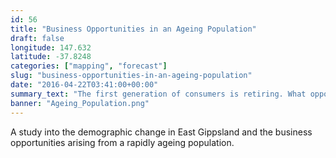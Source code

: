 ```yaml
---
id: 56
title: "Business Opportunities in an Ageing Population"
draft: false
longitude: 147.632
latitude: -37.8248
categories: ["mapping", "forecast"]
slug: "business-opportunities-in-an-ageing-population"
date: "2016-04-22T03:41:00+00:00"
summary_text: "The first generation of consumers is retiring. What opportunities does this create?"
banner: "Ageing_Population.png"
---
```


A study into the demographic change in East Gippsland and the business opportunities arising from a rapidly ageing population.&nbsp;
